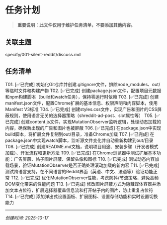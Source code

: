 # 任务计划

> **重要说明：此文件仅用于维护任务清单，不要添加其他内容。**

## 关联主题
specify/001-silent-reddit/discuss.md

## 任务清单
<!--
每个任务项格式：
T01. [状态] 任务描述
T02. [状态] 任务描述
T03. [状态] 任务描述

编号格式: T01, T02, T03...（T = Task）
状态: ⏳待执行 / 🔄进行中 / ✅已完成
-->

T01. [✅已完成] 初始化Git仓库并创建.gitignore文件，排除node_modules、out/等临时文件和构建产物
T02. [✅已完成] 创建package.json文件，配置项目元数据和npm构建脚本（build和watch任务），保持零运行时依赖
T03. [✅已完成] 创建manifest.json文件，配置Chrome扩展的基本信息、权限声明和内容脚本，使用Manifest V3标准
T04. [✅已完成] 创建styles.css文件，实现广告和图片的CSS屏蔽规则，使用语言无关的选择器策略（shreddit-ad-post、slot属性等）
T05. [✅已完成] 创建content.js文件，实现MutationObserver监听逻辑，处理动态加载的内容，确保新出现的广告和图片也被屏蔽
T06. [✅已完成] 在package.json中实现build脚本，将扩展文件复制到out/目录，准备Chrome加载
T07. [✅已完成] 在package.json中实现watch脚本，监听源文件变化并自动重新构建到out/目录
T08. [✅已完成] 创建README.md文档，说明项目用途、安装步骤（开发者模式加载）、开发流程和更新方法
T09. [✅已完成] 在Chrome浏览器中测试扩展基本功能：广告屏蔽、帖子图片屏蔽、保留头像和图标
T10. [✅已完成] 测试动态内容加载场景，验证MutationObserver是否正确处理滚动加载的新内容
T11. [✅已完成] 测试跨语言支持，在不同语言的Reddit界面（英语、中文、法语等）验证功能正常
T12. [✅已完成] 优化MutationObserver性能，考虑防抖/节流策略，避免高频DOM变化带来的性能问题
T13. [✅已完成] 修改图片屏蔽方式为隐藏媒体容器并添加文本占位符，扩展选择器覆盖信息流和打开帖子内的图片，防止重复占位符
T14. [✅已完成] 添加弹出式设置面板、扩展图标、设置存储功能和实时设置切换能力

---
*创建时间: 2025-10-17*
